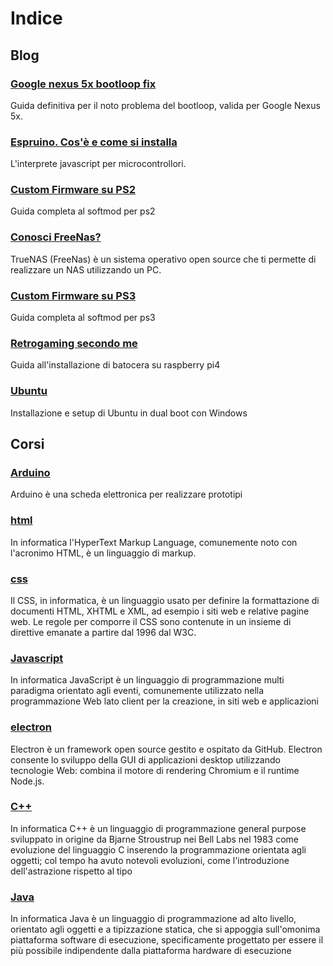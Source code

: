 # Indice

## Blog

### [Google nexus 5x bootloop fix](./blog/android/README.md)
Guida definitiva per il noto problema del bootloop, valida per Google Nexus 5x.

### [Espruino. Cos'è e come si installa](./blog/espruino/README.md)
L'interprete javascript per microcontrollori. 

### [Custom Firmware su PS2](./blog/softmod-ps2/README.md)
Guida completa al softmod per ps2

### [Conosci FreeNas?](./blog/nas/readme.md)
TrueNAS (FreeNas) è un sistema operativo open source che ti permette di realizzare un NAS utilizzando un PC.

### [Custom Firmware su PS3](./blog/ps3-mod/readme.md)
Guida completa al softmod per ps3

### [Retrogaming secondo me](./blog/retrogame/README.md)
Guida all'installazione di batocera su raspberry pi4

### [Ubuntu](./blog/ubuntu/README.md)
Installazione e setup di Ubuntu in dual boot con Windows

## Corsi

### [Arduino](./corsi/arduino/README.md)
Arduino è una scheda elettronica per realizzare prototipi

### [html](./corsi/html/README.md)
In informatica l'HyperText Markup Language, comunemente noto con l'acronimo HTML, è un linguaggio di markup.

### [css](./corsi/css/README.md)
Il CSS, in informatica, è un linguaggio usato per definire la formattazione di documenti HTML, XHTML e XML, ad esempio i siti web e relative pagine web. Le regole per comporre il CSS sono contenute in un insieme di direttive emanate a partire dal 1996 dal W3C.

### [Javascript](./corsi/javascript/README.md)
In informatica JavaScript è un linguaggio di programmazione multi paradigma orientato agli eventi, comunemente utilizzato nella programmazione Web lato client per la creazione, in siti web e applicazioni

### [electron](./corsi/electron/01.md)
Electron è un framework open source gestito e ospitato da GitHub. Electron consente lo sviluppo della GUI di applicazioni desktop utilizzando tecnologie Web: combina il motore di rendering Chromium e il runtime Node.js.

### [C++](./corsi/cpp/README.md)
In informatica C++ è un linguaggio di programmazione general purpose sviluppato in origine da Bjarne Stroustrup nei Bell Labs nel 1983 come evoluzione del linguaggio C inserendo la programmazione orientata agli oggetti; col tempo ha avuto notevoli evoluzioni, come l'introduzione dell'astrazione rispetto al tipo

### [Java](./corsi/java/README.md)
In informatica Java è un linguaggio di programmazione ad alto livello, orientato agli oggetti e a tipizzazione statica, che si appoggia sull'omonima piattaforma software di esecuzione, specificamente progettato per essere il più possibile indipendente dalla piattaforma hardware di esecuzione

